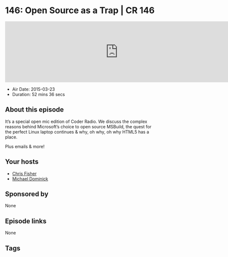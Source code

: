 # 146: Open Source as a Trap | CR 146

<iframe src="https://player.fireside.fm/v2/MLf2ZzhC+2qJCPP5W?theme=dark" width="740" height="200" frameborder="0" scrolling="no"></iframe>

* Air Date: 2015-03-23
* Duration: 52 mins 36 secs

## About this episode

It’s a special open mic edition of Coder Radio. We discuss the complex reasons behind Microsoft’s choice to open source MSBuild, the quest for the perfect Linux laptop continues & why, oh why, oh why HTML5 has a place.

Plus emails & more!

## Your hosts
* [Chris Fisher](https://coder.show/hosts/chrislas)
* [Michael Dominick](https://coder.show/hosts/michael)

## Sponsored by

None



## Episode links

None



## Tags

